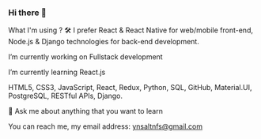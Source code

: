 ### Hi there 👋

What I'm using ? 🛠
I prefer React & React Native for web/mobile front-end, Node.js & Django technologies for back-end development.

I’m currently working on Fullstack development

I’m currently learning React.js

HTML5, CSS3, JavaScript, React, Redux, Python, SQL, GitHub, Material.UI, PostgreSQL, RESTful APIs, Django.

💬 Ask me about anything that you want to learn

You can reach me, my email address: ynsaltnfs@gmail.com

